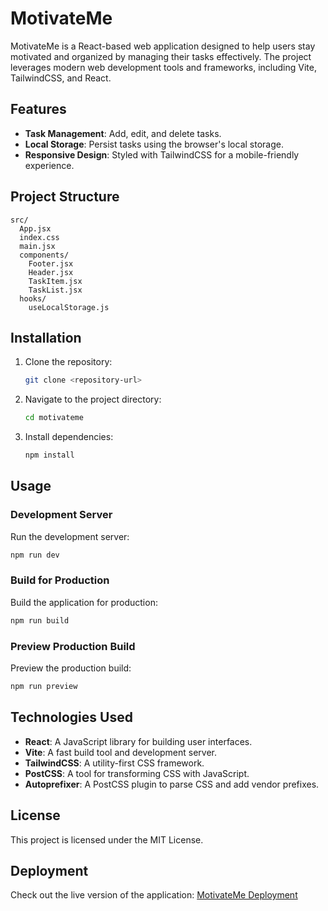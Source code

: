 # MotivateMe

MotivateMe is a React-based web application designed to help users stay motivated and organized by managing their tasks effectively. The project leverages modern web development tools and frameworks, including Vite, TailwindCSS, and React.

## Features
- **Task Management**: Add, edit, and delete tasks.
- **Local Storage**: Persist tasks using the browser's local storage.
- **Responsive Design**: Styled with TailwindCSS for a mobile-friendly experience.

## Project Structure
```
src/
  App.jsx
  index.css
  main.jsx
  components/
    Footer.jsx
    Header.jsx
    TaskItem.jsx
    TaskList.jsx
  hooks/
    useLocalStorage.js
```

## Installation
1. Clone the repository:
   ```bash
   git clone <repository-url>
   ```
2. Navigate to the project directory:
   ```bash
   cd motivateme
   ```
3. Install dependencies:
   ```bash
   npm install
   ```

## Usage
### Development Server
Run the development server:
```bash
npm run dev
```

### Build for Production
Build the application for production:
```bash
npm run build
```

### Preview Production Build
Preview the production build:
```bash
npm run preview
```

## Technologies Used
- **React**: A JavaScript library for building user interfaces.
- **Vite**: A fast build tool and development server.
- **TailwindCSS**: A utility-first CSS framework.
- **PostCSS**: A tool for transforming CSS with JavaScript.
- **Autoprefixer**: A PostCSS plugin to parse CSS and add vendor prefixes.

## License
This project is licensed under the MIT License.

## Deployment

Check out the live version of the application:
[MotivateMe Deployment](https://motivate-me-neobrutalism-ui-git-main-guzxps-projects.vercel.app?_vercel_share=fw6sWqA0aJvRwNcy7a11anCxIOj6by27)
